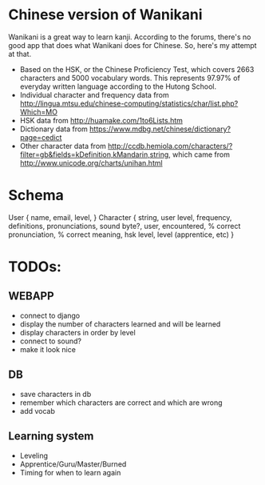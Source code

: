 Chinese version of Wanikani
==
Wanikani is a great way to learn kanji. According to the forums, there's no good app that does what Wanikani does for Chinese. So, here's my attempt at that.

- Based on the HSK, or the Chinese Proficiency Test, which covers 2663 characters and 5000 vocabulary words. This represents 97.97% of everyday written language according to the Hutong School.
- Individual character and frequency data from http://lingua.mtsu.edu/chinese-computing/statistics/char/list.php?Which=MO
- HSK data from http://huamake.com/1to6Lists.htm
- Dictionary data from https://www.mdbg.net/chinese/dictionary?page=cedict
- Other character data from http://ccdb.hemiola.com/characters/?filter=gb&fields=kDefinition,kMandarin,string, which came from http://www.unicode.org/charts/unihan.html


# Schema

User {
  name,
  email,
  level,
}
Character {
  string,
  user level,
  frequency,
  definitions,
  pronunciations,
  sound byte?,
  user,
  encountered,
  % correct pronunciation,
  % correct meaning,
  hsk level,
  level (apprentice, etc)
}

# TODOs:

## WEBAPP
- connect to django
- display the number of characters learned and will be learned
- display characters in order by level
- connect to sound?
- make it look nice

## DB
- save characters in db
- remember which characters are correct and which are wrong
- add vocab

## Learning system
- Leveling
- Apprentice/Guru/Master/Burned
- Timing for when to learn again
